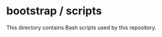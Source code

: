 bootstrap / scripts
===================

This directory contains Bash scripts used by this repository.
